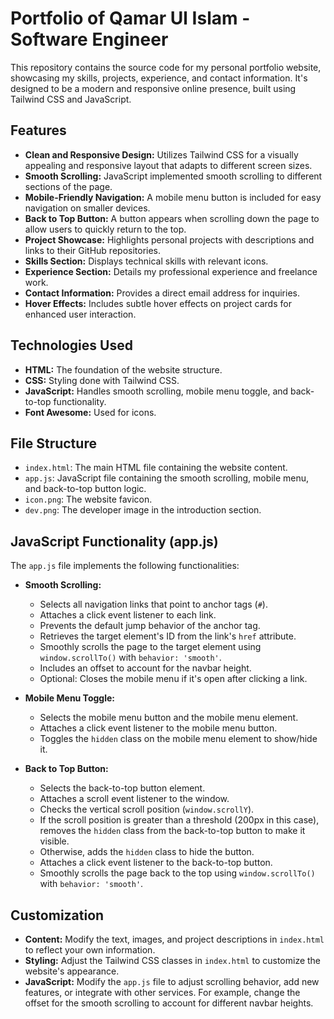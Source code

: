 # Portfolio of Qamar Ul Islam - Software Engineer

This repository contains the source code for my personal portfolio website, showcasing my skills, projects, experience, and contact information.  It's designed to be a modern and responsive online presence, built using Tailwind CSS and JavaScript.

## Features

*   **Clean and Responsive Design:**  Utilizes Tailwind CSS for a visually appealing and responsive layout that adapts to different screen sizes.
*   **Smooth Scrolling:**  JavaScript implemented smooth scrolling to different sections of the page.
*   **Mobile-Friendly Navigation:**  A mobile menu button is included for easy navigation on smaller devices.
*   **Back to Top Button:** A button appears when scrolling down the page to allow users to quickly return to the top.
*   **Project Showcase:**  Highlights personal projects with descriptions and links to their GitHub repositories.
*   **Skills Section:** Displays technical skills with relevant icons.
*   **Experience Section:**  Details my professional experience and freelance work.
*   **Contact Information:** Provides a direct email address for inquiries.
*   **Hover Effects:** Includes subtle hover effects on project cards for enhanced user interaction.

## Technologies Used

*   **HTML:**  The foundation of the website structure.
*   **CSS:** Styling done with Tailwind CSS.
*   **JavaScript:**  Handles smooth scrolling, mobile menu toggle, and back-to-top functionality.
*   **Font Awesome:**  Used for icons.

## File Structure

*   `index.html`: The main HTML file containing the website content.
*   `app.js`:  JavaScript file containing the smooth scrolling, mobile menu, and back-to-top button logic.
*   `icon.png`:  The website favicon.
*   `dev.png`: The developer image in the introduction section.

## JavaScript Functionality (app.js)

The `app.js` file implements the following functionalities:

*   **Smooth Scrolling:**
    *   Selects all navigation links that point to anchor tags (`#`).
    *   Attaches a click event listener to each link.
    *   Prevents the default jump behavior of the anchor tag.
    *   Retrieves the target element's ID from the link's `href` attribute.
    *   Smoothly scrolls the page to the target element using `window.scrollTo()` with `behavior: 'smooth'`.
    *   Includes an offset to account for the navbar height.
    *   Optional: Closes the mobile menu if it's open after clicking a link.

*   **Mobile Menu Toggle:**
    *   Selects the mobile menu button and the mobile menu element.
    *   Attaches a click event listener to the mobile menu button.
    *   Toggles the `hidden` class on the mobile menu element to show/hide it.

*   **Back to Top Button:**
    *   Selects the back-to-top button element.
    *   Attaches a scroll event listener to the window.
    *   Checks the vertical scroll position (`window.scrollY`).
    *   If the scroll position is greater than a threshold (200px in this case), removes the `hidden` class from the back-to-top button to make it visible.
    *   Otherwise, adds the `hidden` class to hide the button.
    *   Attaches a click event listener to the back-to-top button.
    *   Smoothly scrolls the page back to the top using `window.scrollTo()` with `behavior: 'smooth'`.

## Customization

*   **Content:** Modify the text, images, and project descriptions in `index.html` to reflect your own information.
*   **Styling:** Adjust the Tailwind CSS classes in `index.html` to customize the website's appearance.
*   **JavaScript:**  Modify the `app.js` file to adjust scrolling behavior, add new features, or integrate with other services.  For example, change the offset for the smooth scrolling to account for different navbar heights.
